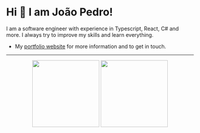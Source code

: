 # Hi 👋 I am João Pedro! 
I am a software engineer with experience in Typescript, React, C# and more. I always try to improve my skills and learn everything.

- My [portfolio website](https://jpedrdo.github.io/Portfolio/) for more information and to get in touch.

---

<p align="center">
  <img height="180em" src="https://github-readme-stats.vercel.app/api?username=Jpedrdo&theme=dracula"/>
  <img height="180em" src="https://github-readme-stats.vercel.app/api/top-langs/?username=Jpedrdo&theme=dracula&hide_border=false&include_all_commits=true&count_private=false&layout=compact" />
</p>
